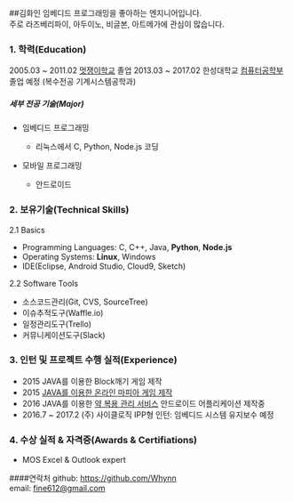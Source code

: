 ##김화인
임베디드 프로그래밍을 좋아하는 엔지니어입니다.  
주로 라즈베리파이, 아두이노, 비글본, 아트메가에 관심이 많습니다.

### 1. 학력(Education)
2005.03 ~ 2011.02 [멋쟁이학교](http://www.sarangbang.org/srb/school/MJE/main.php) 졸업
2013.03 ~ 2017.02 한성대학교 [컴퓨터공학부](http://www.hansung.ac.kr/web/www/college_01_04_03_t1)  
                  졸업 예정 (복수전공 기계시스템공학과)

##### 세부 전공 기술(Major)
* 임베디드 프로그래밍
  * 리눅스에서 C, Python, Node.js 코딩

* 모바일 프로그래밍
  * 안드로이드



### 2. 보유기술(Technical Skills)

2.1  Basics
* Programming Languages: C, C++, Java, __Python__, __Node.js__
* Operating Systems: __Linux__, Windows
* IDE(Eclipse, Android Studio, Cloud9, Sketch)

2.2  Software Tools
* 소스코드관리(Git, CVS, SourceTree)
* 이슈추적도구(Waffle.io)
* 일정관리도구(Trello)
* 커뮤니케이션도구(Slack)

### 3. 인턴 및 프로젝트 수행 실적(Experience)
*  2015 JAVA를 이용한 Block깨기 게임 제작
*  2015 [JAVA를 이용한 온라인 마피아 게임 제작](https://github.com/Whynn/OnlineMafiaGame)
*  2016 JAVA를 이용한 [약 복용 관리 서비스](https://github.com/TheChicks) 안드로이드 어플리케이션 제작중
*  2016.7 ~ 2017.2 (주) 사이클로직 IPP형 인턴: 임베디드 시스템 유지보수 예정

### 4. 수상 실적 & 자격증(Awards & Certifiations)
*  MOS Excel & Outlook expert

####연락처
github: https://github.com/Whynn  
email: fine612@gmail.com
